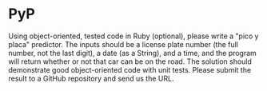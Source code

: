 # PyP
Using object-oriented, tested code in Ruby (optional), please write a "pico y placa" predictor.  The inputs should be a license plate number (the full number, not the last digit), a date (as a String), and a time, and the program will return whether or not that car can be on the road.  The solution should demonstrate good object-oriented code with unit tests. Please submit the result to a GitHub repository and send us the URL.
